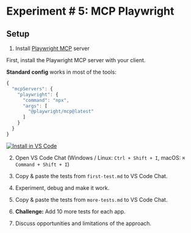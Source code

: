 # Experiment # 5: MCP Playwright

## Setup

1. Install [Playwright MCP](https://github.com/microsoft/playwright-mcp) server

First, install the Playwright MCP server with your client.

**Standard config** works in most of the tools:

```js
{
  "mcpServers": {
    "playwright": {
      "command": "npx",
      "args": [
        "@playwright/mcp@latest"
      ]
    }
  }
}
```

[<img src="https://img.shields.io/badge/VS_Code-VS_Code?style=flat-square&label=Install%20Server&color=0098FF" alt="Install in VS Code">](https://insiders.vscode.dev/redirect?url=vscode%3Amcp%2Finstall%3F%257B%2522name%2522%253A%2522playwright%2522%252C%2522command%2522%253A%2522npx%2522%252C%2522args%2522%253A%255B%2522%2540playwright%252Fmcp%2540latest%2522%255D%257D)

2. Open VS Code Chat (Windows / Linux: `Ctrl + Shift + I`, macOS: `⌘ Command + Shift + I`)

3. Copy & paste the tests from `first-test.md` to VS Code Chat.

4. Experiment, debug and make it work.

5. Copy & paste the tests from `more-tests.md` to VS Code Chat.

6. **Challenge:** Add 10 more tests for each app.

7. Discuss opportunities and limitations of the approach.
